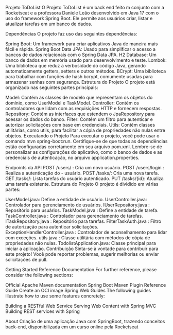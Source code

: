 Projeto ToDoList
O Projeto ToDoList é um back end feito m conjunto com a Rocketseat e a professora Daniele Leão desenvolvido em Java 17 com o uso do framework Spring Boot. Ele permite aos usuários criar, listar e atualizar tarefas em um banco de dados.

Dependências
O projeto faz uso das seguintes dependências:

Spring Boot: Um framework para criar aplicativos Java de maneira mais fácil e rápida.
Spring Boot Data JPA: Usado para simplificar o acesso a bancos de dados relacionais com o Spring Data JPA.
H2 Database: Um banco de dados em memória usado para desenvolvimento e teste.
Lombok: Uma biblioteca que reduz a verbosidade do código Java, gerando automaticamente getters, setters e outros métodos.
BCrypt: Uma biblioteca para trabalhar com funções de hash bcrypt, comumente usadas para armazenar senhas com segurança.
Estrutura do Projeto
O projeto está organizado nas seguintes partes principais:

Model: Contém as classes de modelo que representam os objetos do domínio, como UserModel e TaskModel.
Controller: Contém os controladores que lidam com as requisições HTTP e fornecem respostas.
Repository: Contém as interfaces que estendem o JpaRepository para acessar os dados do banco.
Filter: Contém um filtro para autenticar e autorizar solicitações com base em credenciais.
Utils: Contém classes utilitárias, como utils, para facilitar a cópia de propriedades não nulas entre objetos.
Executando o Projeto
Para executar o projeto, você pode usar o comando mvn spring-boot:run. Certifique-se de que todas as dependências estão configuradas corretamente em seu arquivo pom.xml. Lembre-se de personalizar as configurações do aplicativo, como o banco de dados e as credenciais de autenticação, no arquivo application.properties.

Endpoints da API
POST /users/ : Cria um novo usuário.
POST /users/login : Realiza a autenticação do - usuário.
POST /tasks/: Cria uma nova tarefa.
GET /tasks/: Lista tarefas do usuário autenticado.
PUT /tasks/{id}: Atualiza uma tarefa existente.
Estrutura do Projeto
O projeto é dividido em várias partes:

UserModel.java: Define a entidade de usuário.
UserController.java: Controlador para gerenciamento de usuários.
IUserRepository.java : Repositório para usuários.
TaskModel.java : Define a entidade de tarefa.
TaskController.java : Controlador para gerenciamento de tarefas.
ITaskRepository.java : Repositório para tarefas.
FilterTaskAuth.java : Filtro de autorização para autenticar solicitações.
ExceptionHandlerController.java : Controlador de aconselhamento para lidar com exceções.
utils.java : Classe utilitária com métodos de cópia de propriedades não nulas.
TodolistApplication.java: Classe principal para iniciar a aplicação.
Contribuição
Sinta-se à vontade para contribuir para este projeto! Você pode reportar problemas, sugerir melhorias ou enviar solicitações de pull.

Getting Started
Reference Documentation
For further reference, please consider the following sections:

Official Apache Maven documentation
Spring Boot Maven Plugin Reference Guide
Create an OCI image
Spring Web
Guides
The following guides illustrate how to use some features concretely:

Building a RESTful Web Service
Serving Web Content with Spring MVC
Building REST services with Spring

About
Criação de uma aplicação Java com SpringBoot, trazendo conceitos back-end, disponibilizada em um curso online pela Rocketseat
 
 
